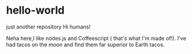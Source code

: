 # hello-world
just another repository
Hi humans!


Neha here,I like nodes.js and Coffeescript ( that's what I'm made of!).
I've had tacos on the moon and find them far superior to Earth tacos.
